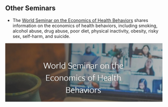 ## Other Seminars

- The [World Seminar on the Economics of Health Behaviors](https://www.human.cornell.edu/pam/research/hehbad/worldseminars) shares information on the economics of health behaviors, including smoking, alcohol abuse, drug abuse, poor diet, physical inactivity, obesity, risky sex, self-harm, and suicide.

<img src="hbehavior.jpg" width="500"/>
